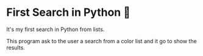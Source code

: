 # First Search in Python :snake:
It's my first search in Python from lists.

This program ask to the user a search from a color list and it go to show the results.
